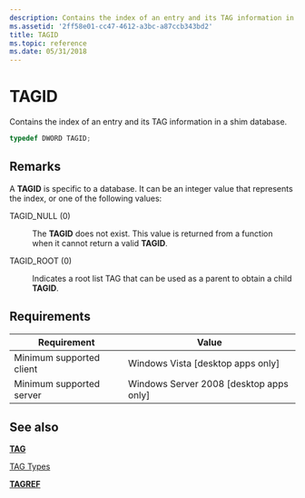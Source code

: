 ```yaml
---
description: Contains the index of an entry and its TAG information in a shim database.
ms.assetid: '2ff58e01-cc47-4612-a3bc-a87ccb343bd2'
title: TAGID
ms.topic: reference
ms.date: 05/31/2018
---
```


# TAGID

Contains the index of an entry and its TAG information in a shim database.


```C++
typedef DWORD TAGID;
```



## Remarks

A **TAGID** is specific to a database. It can be an integer value that represents the index, or one of the following values:

<dl> <dt>

<span id="TAGID_NULL__0_"></span><span id="tagid_null__0_"></span>TAGID\_NULL (0)
</dt> <dd>

The **TAGID** does not exist. This value is returned from a function when it cannot return a valid **TAGID**.

</dd> <dt>

<span id="TAGID_ROOT__0_"></span><span id="tagid_root__0_"></span>TAGID\_ROOT (0)
</dt> <dd>

Indicates a root list TAG that can be used as a parent to obtain a child **TAGID**.

</dd> </dl>

## Requirements



| Requirement | Value |
|-------------------------------------|------------------------------------------------------|
| Minimum supported client<br/> | Windows Vista \[desktop apps only\]<br/>       |
| Minimum supported server<br/> | Windows Server 2008 \[desktop apps only\]<br/> |



## See also

<dl> <dt>

[**TAG**](tag.md)
</dt> <dt>

[TAG Types](tag-types.md)
</dt> <dt>

[**TAGREF**](tagref.md)
</dt> </dl>

 

 




